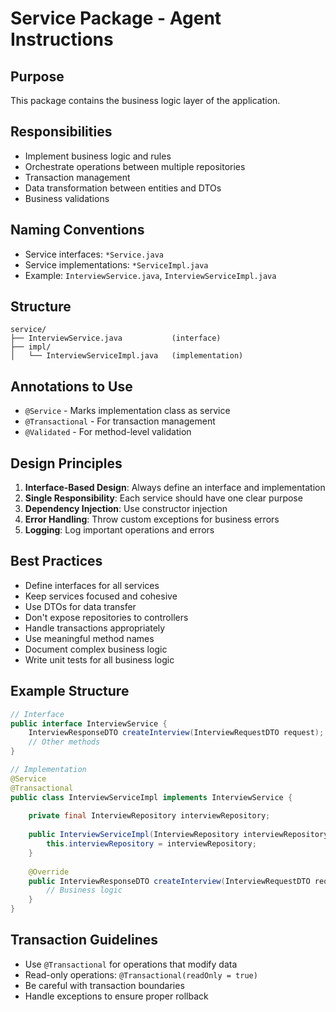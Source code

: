 # Service Package - Agent Instructions

## Purpose
This package contains the business logic layer of the application.

## Responsibilities
- Implement business logic and rules
- Orchestrate operations between multiple repositories
- Transaction management
- Data transformation between entities and DTOs
- Business validations

## Naming Conventions
- Service interfaces: `*Service.java`
- Service implementations: `*ServiceImpl.java`
- Example: `InterviewService.java`, `InterviewServiceImpl.java`

## Structure
```
service/
├── InterviewService.java           (interface)
├── impl/
│   └── InterviewServiceImpl.java   (implementation)
```

## Annotations to Use
- `@Service` - Marks implementation class as service
- `@Transactional` - For transaction management
- `@Validated` - For method-level validation

## Design Principles
1. **Interface-Based Design**: Always define an interface and implementation
2. **Single Responsibility**: Each service should have one clear purpose
3. **Dependency Injection**: Use constructor injection
4. **Error Handling**: Throw custom exceptions for business errors
5. **Logging**: Log important operations and errors

## Best Practices
- Define interfaces for all services
- Keep services focused and cohesive
- Use DTOs for data transfer
- Don't expose repositories to controllers
- Handle transactions appropriately
- Use meaningful method names
- Document complex business logic
- Write unit tests for all business logic

## Example Structure
```java
// Interface
public interface InterviewService {
    InterviewResponseDTO createInterview(InterviewRequestDTO request);
    // Other methods
}

// Implementation
@Service
@Transactional
public class InterviewServiceImpl implements InterviewService {
    
    private final InterviewRepository interviewRepository;
    
    public InterviewServiceImpl(InterviewRepository interviewRepository) {
        this.interviewRepository = interviewRepository;
    }
    
    @Override
    public InterviewResponseDTO createInterview(InterviewRequestDTO request) {
        // Business logic
    }
}
```

## Transaction Guidelines
- Use `@Transactional` for operations that modify data
- Read-only operations: `@Transactional(readOnly = true)`
- Be careful with transaction boundaries
- Handle exceptions to ensure proper rollback

